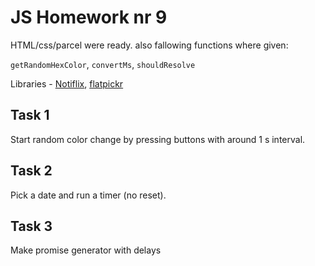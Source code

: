 # JS Homework nr 9

HTML/css/parcel were ready. also fallowing functions where given:

`getRandomHexColor`, `convertMs`, `shouldResolve`

Libraries - [Notiflix](https://github.com/notiflix/Notiflix#readme), [flatpickr](https://flatpickr.js.org/)

## Task 1

Start random color change by pressing buttons with around 1 s interval.

## Task 2

Pick a date and run a timer (no reset).

## Task 3

Make promise generator with delays

